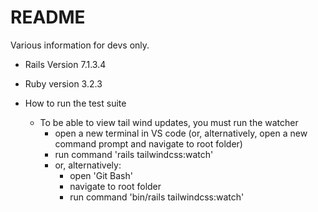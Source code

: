 # README

Various information for devs only.

* Rails Version 7.1.3.4
    
* Ruby version 3.2.3

* How to run the test suite
    - To be able to view tail wind updates, you must run the watcher
        - open a new terminal in VS code (or, alternatively, open a new command prompt and navigate to root folder)
        - run command 'rails tailwindcss:watch'
        - or, alternatively:
            - open 'Git Bash'
            - navigate to root folder
            - run command 'bin/rails tailwindcss:watch'


